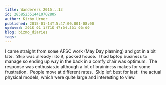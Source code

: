 ```yaml
---
title: Wanderers 2015.1.13
id: 2858523514410702805
author: Kirby Urner
published: 2015-01-14T15:47:00.001-08:00
updated: 2015-01-14T15:47:34.581-08:00
blog: bizmo_diaries
tags: 
---
```


I came straight from some AFSC work (May Day planning) and got in a bit late.  Skip was already into it, packed house.  I had laptop business to manage so ending up way in the back in a comfy chair was optimum.  The response was enthusiastic although a lot of braininess makes for some frustration.  People move at different rates.  Skip left best for last:  the actual physical models, which were quite large and interesting to view.